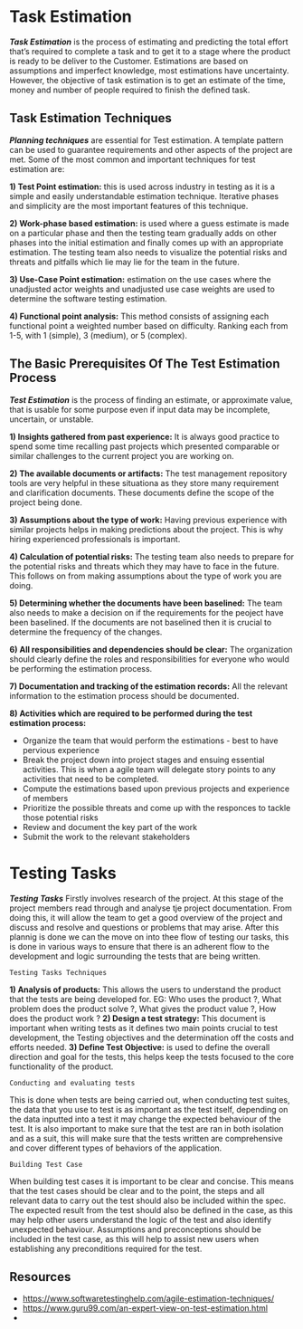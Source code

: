 # Task Estimation 

**_Task Estimation_** is the process of estimating and predicting the total effort that’s required to complete a task and to get it to a stage where the product is ready to be deliver to the Customer. Estimations are based on assumptions and imperfect knowledge, most estimations have uncertainty. However, the objective of task estimation is to get an estimate of the time, money and number of people required to finish the defined task. 

 
## Task Estimation Techniques 

**_Planning techniques_** are essential for Test estimation. A template pattern can be used to guarantee requirements and other aspects of the project are met. Some of the most common and important techniques for test estimation are: 

**1) Test Point estimation:** this is used across industry in testing as it is a simple and easily understandable estimation technique. Iterative phases and simplicity are the most important features of this technique. 

**2) Work-phase based estimation:**  is used where a guess estimate is made on a particular phase and then the testing team gradually adds on other phases into the initial estimation and finally comes up with an appropriate estimation. The testing team also needs to visualize the potential risks and threats and pitfalls which lie may lie for the team in the future. 

**3) Use-Case Point estimation:**  estimation on the use cases where the unadjusted actor weights and unadjusted use case weights are used to determine the software testing estimation. 

**4) Functional point analysis:** This method consists of assigning each functional point a weighted number based on difficulty. Ranking each from 1-5, with 1 (simple), 3 (medium), or 5 (complex). 



## The Basic Prerequisites Of The Test Estimation Process

**_Test Estimation_** is the process of finding an estimate, or approximate value, that is usable for some purpose even if input data may be incomplete, uncertain, or unstable.

**1) Insights gathered from past experience:** It is always good practice to spend some time recalling past projects which presented comparable or similar challenges to the current project you are working on.

**2) The available documents or artifacts:** The test management repository tools are very helpful in these situationa as they store many requirement and clarification documents. These documents define the scope of the project being done.

**3) Assumptions about the type of work:** Having previous experience with similar projects helps in making predictions about the project. This is why hiring experienced professionals is important.

**4) Calculation of potential risks:** The testing team also needs to prepare for the potential risks and threats which they may have to face in the future. This follows on from making assumptions about the type of work you are doing.

**5) Determining whether the documents have been baselined:** The team also needs to make a decision on if the requirements for the peoject have been baselined. If the documents are not baselined then it is crucial to determine the frequency of the changes.

**6) All responsibilities and dependencies should be clear:** The organization should clearly define the roles and responsibilities for everyone who would be performing the estimation process.

**7) Documentation and tracking of the estimation records:** All the relevant information to the estimation process should be documented.

**8) Activities which are required to be performed during the test estimation process:**
- Organize the team that would perform the estimations - best to have pervious experience
- Break the project down into project stages and ensuing essential activities. This is when a agile team will delegate story points to any activities that need to be completed.
- Compute the estimations based upon previous projects and experience of members
- Prioritize the possible threats and come up with the responces to tackle those potential risks
- Review and document the key part of the work
- Submit the work to the relevant stakeholders


# Testing Tasks
**_Testing Tasks_** Firstly involves research of the project. At this stage of the project members read through and analyse tje project documentation. From doing this, it will allow the team to get a good overview of the project and discuss and resolve and questions or problems that may arise. After this plannig is done we can the move on into thee flow of testing our tasks, this is done in various ways to ensure that there is an adherent flow to the development and logic surrounding the tests that are being written.

    Testing Tasks Techniques
**1) Analysis of products:** This allows the users to understand the product that the tests are being developed for. EG: Who uses the product ?, What problem does the product solve ?, What gives the product value ?, How does the product work ?
**2) Design a test strategy:** This document is important when writing tests as it defines two main points crucial to test development, the Testing objectives and the determination off the costs and efforts needed.
**3) Define Test Objective:** is used to define the overall direction and goal for the tests, this helps keep the tests focused to the core functionality of the product.
    
    Conducting and evaluating tests
This is done when tests are being carried out, when conducting test suites, the data that you use to test is as important as the test itself, depending on the data inputted into a test it may change the expected behaviour of the test. It is also important to make sure that the test are ran in both isolation and as a suit, this will make sure that the tests written are comprehensive and cover different types of behaviors of the application.
    
    Building Test Case
When building test cases it is important to be clear and concise. This means that the test cases should be clear and to the point, the steps and all relevant data to carry out the test should also be included within the spec. The expected result from the test should also be defined in the case, as this may help other users understand the logic of the test and also identify unexpected behaviour. Assumptions and preconceptions should be included in the test case, as this will help to assist new users when establishing any preconditions required for the test.



## Resources
- https://www.softwaretestinghelp.com/agile-estimation-techniques/ 
- https://www.guru99.com/an-expert-view-on-test-estimation.html 
- 